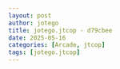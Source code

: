 ```yaml
---
layout: post
author: jotego
title: jotego.jtcop - d79cbee
date: 2025-05-16
categories: [Arcade, jtcop]
tags: [jotego.jtcop]
---
```


